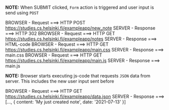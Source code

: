 **NOTE:** When SUBMIT clicked, `Form` action is triggered and user input is send using `POST`

BROWSER - Request   ===> HTTP POST https://studies.cs.helsinki.fi/exampleapp/new_note
SERVER  - Response  ===> HTTP 302
BROWSER - Request   ===> HTTP GET https://studies.cs.helsinki.fi/exampleapp/notes
SERVER  - Response  ===> HTML-code
BROWSER - Request   ===> HTTP GET https://studies.cs.helsinki.fi/exampleapp/main.css
SERVER  - Response  ===> main.css
BROWSER - Request   ===> HTTP GET https://studies.cs.helsinki.fi/exampleapp/main.js
SERVER  - Response  ===> main.js

**NOTE:** Browser starts executing js-code that requests `JSON` data from server. This includes the new user input sent before

BROWSER - Request   ===> HTTP GET https://studies.cs.helsinki.fi/exampleapp/data.json
SERVER  - Response  ===> [..., { content: 'My just created note', date: '2021-07-13' }]
